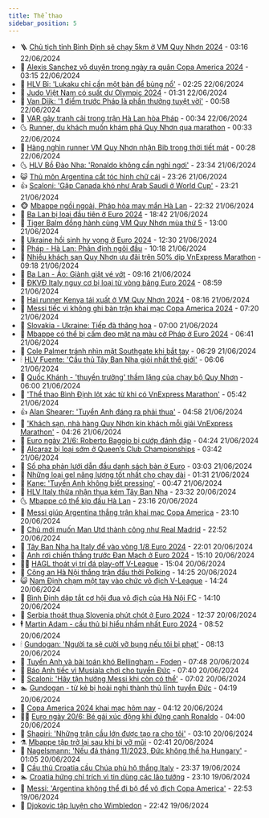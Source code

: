 ```yaml
---
title: Thể thao
sidebar_position: 5
---
```


<!-- vnexpress-the-thao:START -->
- 🪜 [Chủ tịch tỉnh Bình Định sẽ chạy 5km ở VM Quy Nhơn 2024](https://vnexpress.net/chu-tich-tinh-binh-dinh-se-chay-5km-o-vm-quy-nhon-2024-4761082.html) - 03:16 22/06/2024
- 🦩 [Alexis Sanchez vô duyên trong ngày ra quân Copa America 2024](https://vnexpress.net/alexis-sanchez-vo-duyen-trong-ngay-ra-quan-copa-america-2024-4761268.html) - 03:15 22/06/2024
- 🧰 [HLV Bỉ: &#39;Lukaku chỉ cần một bàn để bùng nổ&#39;](https://vnexpress.net/hlv-bi-lukaku-chi-can-mot-ban-de-bung-no-4761256.html) - 02:25 22/06/2024
- 🤗 [Judo Việt Nam có suất dự Olympic 2024](https://vnexpress.net/judo-viet-nam-co-suat-du-olympic-2024-4761245.html) - 01:31 22/06/2024
- 🥳 [Van Dijk: &#39;1 điểm trước Pháp là phần thưởng tuyệt vời&#39;](https://vnexpress.net/van-dijk-1-diem-truoc-phap-la-phan-thuong-tuyet-voi-4761231.html) - 00:58 22/06/2024
- 🦣 [VAR gây tranh cãi trong trận Hà Lan hòa Pháp](https://vnexpress.net/var-gay-tranh-cai-trong-tran-ha-lan-hoa-phap-4761230.html) - 00:34 22/06/2024
- 🌜 [Runner, du khách muốn khám phá Quy Nhơn qua marathon](https://vnexpress.net/runner-du-khach-muon-kham-pha-quy-nhon-qua-marathon-4761186.html) - 00:33 22/06/2024
- 🫶 [Hàng nghìn runner VM Quy Nhơn nhận Bib trong thời tiết mát](https://vnexpress.net/hang-nghin-runner-vm-quy-nhon-nhan-bib-trong-thoi-tiet-mat-4761192.html) - 00:28 22/06/2024
- 🌜 [HLV Bồ Đào Nha: &#39;Ronaldo không cần nghỉ ngơi&#39;](https://vnexpress.net/hlv-bo-dao-nha-ronaldo-khong-can-nghi-ngoi-4761213.html) - 23:34 21/06/2024
- 😺 [Thủ môn Argentina cắt tóc hình chữ cái](https://vnexpress.net/thu-mon-argentina-cat-toc-hinh-chu-cai-4761179.html) - 23:26 21/06/2024
- 👍 [Scaloni: &#39;Gặp Canada khó như Arab Saudi ở World Cup&#39;](https://vnexpress.net/scaloni-gap-canada-kho-nhu-arab-saudi-o-world-cup-4761038.html) - 23:21 21/06/2024
- 🐵 [Mbappe ngồi ngoài, Pháp hòa may mắn Hà Lan](https://vnexpress.net/mbappe-ngoi-ngoai-phap-hoa-may-man-ha-lan-4761202.html) - 22:32 21/06/2024
- 💫 [Ba Lan bị loại đầu tiên ở Euro 2024](https://vnexpress.net/ba-lan-bi-loai-dau-tien-o-euro-2024-4761198.html) - 18:42 21/06/2024
- 🦆 [Tiger Balm đồng hành cùng VM Quy Nhơn mùa thứ 5](https://vnexpress.net/tiger-balm-dong-hanh-cung-vm-quy-nhon-mua-thu-5-4761112.html) - 13:00 21/06/2024
- 🙉 [Ukraine hồi sinh hy vọng ở Euro 2024](https://vnexpress.net/slovakia-vs-ukraine-4761171-tong-thuat.html) - 12:30 21/06/2024
- 📝 [Pháp - Hà Lan: Phân định ngôi đầu](https://vnexpress.net/phap-ha-lan-phan-dinh-ngoi-dau-4761123.html) - 10:18 21/06/2024
- 💯 [Nhiều khách sạn Quy Nhơn ưu đãi trên 50% dịp VnExpress Marathon](https://vnexpress.net/nhieu-khach-san-quy-nhon-uu-dai-tren-50-dip-vnexpress-marathon-4761106.html) - 09:18 21/06/2024
- 🌈 [Ba Lan - Áo: Giành giật vé vớt](https://vnexpress.net/ba-lan-ao-gianh-giat-ve-vot-4761097.html) - 09:16 21/06/2024
- 🦩 [ĐKVĐ Italy nguy cơ bị loại từ vòng bảng Euro 2024](https://vnexpress.net/dkvd-italy-nguy-co-bi-loai-tu-vong-bang-euro-2024-4761102.html) - 08:59 21/06/2024
- 🐲 [Hai runner Kenya tái xuất ở VM Quy Nhơn 2024](https://vnexpress.net/hai-runner-kenya-tai-xuat-o-vm-quy-nhon-2024-4761042.html) - 08:16 21/06/2024
- 🌁 [Messi tiếc vì không ghi bàn trận khai mạc Copa America 2024](https://vnexpress.net/messi-tiec-vi-khong-ghi-ban-tran-khai-mac-copa-america-2024-4761040.html) - 07:20 21/06/2024
- 💯 [Slovakia - Ukraine: Tiếp đà thăng hoa](https://vnexpress.net/slovakia-ukraine-tiep-da-thang-hoa-4760999.html) - 07:00 21/06/2024
- 🌝 [Mbappe có thể bị cấm đeo mặt nạ màu cờ Pháp ở Euro 2024](https://vnexpress.net/mbappe-co-the-bi-cam-deo-mat-na-mau-co-phap-o-euro-2024-4761025.html) - 06:41 21/06/2024
- 🤖 [Cole Palmer tránh nhìn mặt Southgate khi bắt tay](https://vnexpress.net/cole-palmer-tranh-nhin-mat-southgate-khi-bat-tay-4761024.html) - 06:29 21/06/2024
- 🕯 [HLV Fuente: &#39;Cầu thủ Tây Ban Nha giỏi nhất thế giới&#39;](https://vnexpress.net/hlv-fuente-cau-thu-tay-ban-nha-gioi-nhat-the-gioi-4761013.html) - 06:06 21/06/2024
- 🧰 [Quốc Khánh - &#39;thuyền trưởng&#39; thầm lặng của chạy bộ Quy Nhơn](https://vnexpress.net/quoc-khanh-thuyen-truong-tham-lang-cua-chay-bo-quy-nhon-4760973.html) - 06:00 21/06/2024
- 🥳 [&#39;Thể thao Bình Định lột xác từ khi có VnExpress Marathon&#39;](https://vnexpress.net/the-thao-binh-dinh-lot-xac-tu-khi-co-vnexpress-marathon-4760751.html) - 05:42 21/06/2024
- 👍 [Alan Shearer: &#39;Tuyển Anh đáng ra phải thua&#39;](https://vnexpress.net/alan-shearer-tuyen-anh-dang-ra-phai-thua-4760950.html) - 04:58 21/06/2024
- 💪 [&#39;Khách sạn, nhà hàng Quy Nhơn kín khách mỗi giải VnExpress Marathon&#39;](https://vnexpress.net/khach-san-nha-hang-quy-nhon-kin-khach-moi-giai-vnexpress-marathon-4760976.html) - 04:26 21/06/2024
- 👹 [Euro ngày 21/6: Roberto Baggio bị cướp đánh đập](https://vnexpress.net/euro-ngay-21-6-4760966.html) - 04:24 21/06/2024
- 🧰 [Alcaraz bị loại sớm ở Queen’s Club Championships](https://vnexpress.net/alcaraz-bi-loai-som-o-queen-s-club-championships-4760959.html) - 03:42 21/06/2024
- 🚀 [Số pha phản lưới dẫn đầu danh sách bàn ở Euro](https://vnexpress.net/so-pha-phan-luoi-dan-dau-danh-sach-ban-o-euro-4760881.html) - 03:03 21/06/2024
- 🎃 [Những loại gel năng lượng tốt nhất cho chạy dài](https://vnexpress.net/nhung-loai-gel-nang-luong-tot-nhat-cho-chay-dai-4760340.html) - 01:31 21/06/2024
- 🧰 [Kane: &#39;Tuyển Anh không biết pressing&#39;](https://vnexpress.net/kane-tuyen-anh-khong-biet-pressing-4760872.html) - 00:47 21/06/2024
- 👀 [HLV Italy thừa nhận thua kém Tây Ban Nha](https://vnexpress.net/hlv-italy-thua-nhan-thua-kem-tay-ban-nha-4760846.html) - 23:32 20/06/2024
- 🌜 [Mbappe có thể kịp đấu Hà Lan](https://vnexpress.net/mbappe-co-the-kip-dau-ha-lan-4760839.html) - 23:16 20/06/2024
- 🫶 [Messi giúp Argentina thắng trận khai mạc Copa America](https://vnexpress.net/ket0qua-argentina-vs-canada-4760844-tong-thuat.html) - 23:10 20/06/2024
- 🦄 [Chủ mới muốn Man Utd thành công như Real Madrid](https://vnexpress.net/chu-moi-muon-man-utd-thanh-cong-nhu-real-madrid-4760780.html) - 22:52 20/06/2024
- 🥳 [Tây Ban Nha hạ Italy để vào vòng 1/8 Euro 2024](https://vnexpress.net/tay-ban-nha-ha-italy-de-vao-vong-1-8-euro-2024-4760832.html) - 22:01 20/06/2024
- 🐲 [Anh rơi chiến thắng trước Đan Mạch ở Euro 2024](https://vnexpress.net/anh-vs-dan-mach-4760784-tong-thuat.html) - 15:10 20/06/2024
- 🧑‍🏫 [HAGL thoát vị trí đá play-off V-League](https://vnexpress.net/hagl-thoat-vi-tri-da-play-off-v-league-4759915.html) - 15:04 20/06/2024
- 🤔 [Công an Hà Nội thắng trận đầu thời Polking](https://vnexpress.net/cong-an-ha-noi-thang-tran-dau-thoi-polking-4760787.html) - 14:25 20/06/2024
- 😺 [Nam Định chạm một tay vào chức vô địch V-League](https://vnexpress.net/nam-dinh-cham-mot-tay-vao-chuc-vo-dich-v-league-4760797.html) - 14:24 20/06/2024
- 💪 [Bình Định dập tắt cơ hội đua vô địch của Hà Nội FC](https://vnexpress.net/binh-dinh-dap-tat-co-hoi-dua-vo-dich-cua-ha-noi-fc-4760792.html) - 14:10 20/06/2024
- 💼 [Serbia thoát thua Slovenia phút chót ở Euro 2024](https://vnexpress.net/slovenia-vs-serbia-4760782-tong-thuat.html) - 12:37 20/06/2024
- 🕴 [Martin Adam - cầu thủ bị hiểu nhầm nhất Euro 2024](https://vnexpress.net/martin-adam-cau-thu-bi-hieu-nham-nhat-euro-2024-4760674.html) - 08:52 20/06/2024
- 🕯 [Gundogan: &#39;Người ta sẽ cười vỡ bụng nếu tôi bị phạt&#39;](https://vnexpress.net/gundogan-nguoi-ta-se-cuoi-vo-bung-neu-toi-bi-phat-4760442.html) - 08:13 20/06/2024
- 📝 [Tuyển Anh và bài toán khó Bellingham - Foden](https://vnexpress.net/tuyen-anh-va-bai-toan-kho-bellingham-foden-4760578.html) - 07:48 20/06/2024
- 🧐 [Báo Anh tiếc vì Musiala chơi cho tuyển Đức](https://vnexpress.net/bao-anh-tiec-vi-musiala-choi-cho-tuyen-duc-4760587.html) - 07:40 20/06/2024
- 🙉 [Scaloni: &#39;Hãy tận hưởng Messi khi còn có thể&#39;](https://vnexpress.net/scaloni-hay-tan-huong-messi-khi-con-co-the-4760543.html) - 07:02 20/06/2024
- 🏊 [Gundogan - từ kẻ bị hoài nghi thành thủ lĩnh tuyển Đức](https://vnexpress.net/gundogan-tu-ke-bi-hoai-nghi-thanh-thu-linh-tuyen-duc-4760525.html) - 04:19 20/06/2024
- 🌊 [Copa America 2024 khai mạc hôm nay](https://vnexpress.net/copa-america-2024-khai-mac-hom-nay-4760429.html) - 04:12 20/06/2024
- 👨‍🏫 [Euro ngày 20/6: Bé gái xúc động khi đứng cạnh Ronaldo](https://vnexpress.net/euro-ngay-20-6-be-gai-xuc-dong-khi-dung-canh-ronaldo-4760517.html) - 04:00 20/06/2024
- 🥷 [Shaqiri: &#39;Những trận cầu lớn được tạo ra cho tôi&#39;](https://vnexpress.net/shaqiri-nhung-tran-cau-lon-duoc-tao-ra-cho-toi-4760487.html) - 03:10 20/06/2024
- ⚗️ [Mbappe tập trở lại sau khi bị vỡ mũi](https://vnexpress.net/mbappe-tap-tro-lai-sau-khi-bi-vo-mui-4760466.html) - 02:41 20/06/2024
- 🌮 [Nagelsmann: &#39;Nếu đá tháng 11/2023, Đức không thể hạ Hungary&#39;](https://vnexpress.net/nagelsmann-neu-da-thang-11-2023-duc-khong-the-ha-hungary-4760383.html) - 01:05 20/06/2024
- 🤩 [Cầu thủ Croatia cầu Chúa phù hộ thắng Italy](https://vnexpress.net/cau-thu-croatia-cau-chua-phu-ho-thang-italy-4760379.html) - 23:37 19/06/2024
- 🏊 [Croatia hứng chỉ trích vì tin dùng các lão tướng](https://vnexpress.net/croatia-hung-chi-trich-vi-tin-dung-cac-lao-tuong-4760375.html) - 23:10 19/06/2024
- 🐎 [Messi: &#39;Argentina không thể đi bộ để vô địch Copa America&#39;](https://vnexpress.net/messi-argentina-khong-the-di-bo-de-vo-dich-copa-america-4760372.html) - 22:53 19/06/2024
- 💫 [Djokovic tập luyện cho Wimbledon](https://vnexpress.net/djokovic-tap-luyen-cho-wimbledon-4760367.html) - 22:42 19/06/2024<!-- vnexpress-the-thao:END -->
